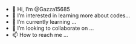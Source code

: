 - 👋 Hi, I’m @Gazza15685
- 👀 I’m interested in learning more about codes...
- 🌱 I’m currently learning ...
- 💞️ I’m looking to collaborate on ...
- 📫 How to reach me ...

<!---
Gazza15685/Gazza15685 is a ✨ special ✨ repository because its `README.md` (this file) appears on your GitHub profile.
You can click the Preview link to take a look at your changes.
--->
